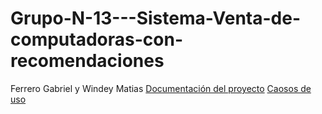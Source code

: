 # Grupo-N-13---Sistema-Venta-de-computadoras-con-recomendaciones
Ferrero Gabriel y Windey Matias
[Documentación del proyecto](https://docs.google.com/document/d/1WdauFxjPpRJTAW-eYFkg1aFqtVTf9Siu0gV_0LxP3ck/edit?tab=t.0)
[Caosos de uso](https://docs.google.com/document/d/1EnKGazQfmV0StYz9pNWcCtSch1HhHeQ0Oy6eX6vEAkI/edit?tab=t.0)

